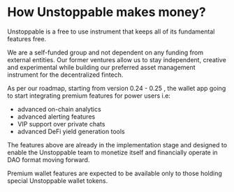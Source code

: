 # How Unstoppable makes money?

Unstoppable is a free to use instrument that keeps all of its fundamental features free.

We are a self-funded group and not dependent on any funding from external entities. Our former ventures allow us to stay independent, creative and experimental while building our preferred asset management instrument for the decentralized fintech.

As per our roadmap, starting from version 0.24 - 0.25 , the wallet app going to start integrating premium features for power users i.e:

- advanced on-chain analytics
- advanced alerting features
- VIP support over private chats
- advanced DeFi yield generation tools 

The features above are already in the implementation stage and designed to enable the Unstoppable team to monetize itself and financially operate in DAO format moving forward.

Premium wallet features are expected to be available only to those holding special Unstoppable wallet tokens.
